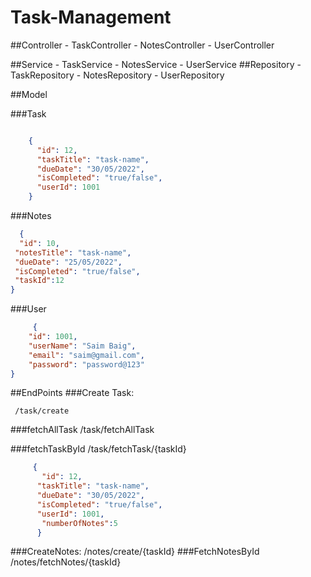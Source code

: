 # Task-Management

##Controller
    - TaskController
    - NotesController
    - UserController

##Service
    - TaskService
    - NotesService
    - UserService
##Repository
    - TaskRepository
    - NotesRepository
    - UserRepository

##Model

   ###Task
```json

    {
      "id": 12,
      "taskTitle": "task-name",
      "dueDate": "30/05/2022",
      "isCompleted": "true/false",
      "userId": 1001
    }
```
###Notes

 ```json
   {
   "id": 10,
  "notesTitle": "task-name",
  "dueDate": "25/05/2022",
  "isCompleted": "true/false",
  "taskId":12
}
```
###User
```json
     {
    "id": 1001,
    "userName": "Saim Baig",
    "email": "saim@gmail.com",
    "password": "password@123"
}
```
##EndPoints
 ###Create Task:
   
     /task/create
 ###fetchAllTask
    /task/fetchAllTask

###fetchTaskById
    /task/fetchTask/{taskId}
```json
     {
       "id": 12,
      "taskTitle": "task-name",
      "dueDate": "30/05/2022",
      "isCompleted": "true/false",
      "userId": 1001,
       "numberOfNotes":5
      }
```
   
###CreateNotes:
    /notes/create/{taskId}
###FetchNotesById
    /notes/fetchNotes/{taskId}